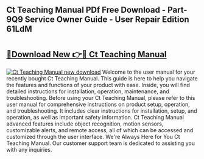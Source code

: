 ## Ct Teaching Manual PDf Free Download - Part-9Q9 Service Owner Guide - User Repair Edition 61LdM

# <h2><a href="http://bc9834.oget.top/?id=Ct+Teaching+Manual">🔗Download New 👉🔴 Ct Teaching Manual</a></h2>

[![Ct Teaching Manual new download](https://i.imgur.com/5g1atiW.png)](http://bc9834.oget.top/?id=Ct+Teaching+Manual)
Welcome to the user manual for your recently bought Ct Teaching Manual. This guide is here to help you navigate the features and functions of your product with ease. Inside, you will find detailed instructions for installation, operation, maintenance, and troubleshooting. Before using your Ct Teaching Manual, please refer to this user manual for comprehensive instructions on product setup, operation, and troubleshooting. It includes clear instructions for installation, setup, and operation, as well as important safety information. Ct Teaching Manual advanced features include object recognition, motion sensors, customizable alerts, and remote access, all of which can be accessed and customized through the user interface. We're Always Here for You Ct Teaching Manual. Our customer support team is dedicated to assisting you with any inquiries.
